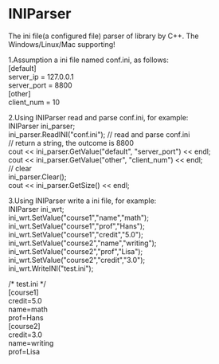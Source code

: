 INIParser
=========

The ini file(a configured file) parser of library by C++.  The Windows/Linux/Mac supporting!    

1.Assumption a ini file named conf.ini, as follows:    
[default]   
server_ip = 127.0.0.1   
server_port = 8800  
[other]   
client_num = 10 

2.Using INIParser read and parse conf.ini, for example:    
INIParser ini_parser;   
ini_parser.ReadINI("conf.ini"); // read and parse conf.ini   
// return a string, the outcome is 8800   
cout << ini_parser.GetValue("default", "server_port") << endl;   
cout << ini_parser.GetValue("other", "client_num") << endl;   
// clear    
ini_parser.Clear();   
cout << ini_parser.GetSize() << endl;   
    
3.Using INIParser write a ini file, for example:   
INIParser ini_wrt;  
ini_wrt.SetValue("course1","name","math");  
ini_wrt.SetValue("course1","prof","Hans");  
ini_wrt.SetValue("course1","credit","5.0");   
ini_wrt.SetValue("course2","name","writing");   
ini_wrt.SetValue("course2","prof","Lisa");  
ini_wrt.SetValue("course2","credit","3.0");   
ini_wrt.WriteINI("test.ini");   
    
/* test.ini */  
[course1]   
credit=5.0  
name=math   
prof=Hans   
[course2]   
credit=3.0  
name=writing    
prof=Lisa   
